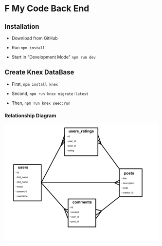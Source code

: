 # __F My Code Back End__

## __Installation__

* Download from GitHub

* Run ```npm install```

* Start in "Development Mode" ```npm run dev```

## __Create Knex DataBase__

* First, ```npm install knex```

* Second, ```npm run knex migrate:latest```

* Then, ```npm run knex seed:run```

### __Relationship Diagram__


![Alt text](/ERD.png)